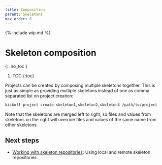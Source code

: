```yaml
---
title: Composition
parent: Skeletons
nav_order: 6
---
```


{% include wip.md %}

# Skeleton composition
{: .no_toc }

1. TOC
{:toc}

Projects can be created by composing multiple skeletons together. This is just
as simple as providing multiple skeletons instead of one as comma separated
list on project creation:

```bash
kickoff project create skeleton1,skeleton2,skeleton3 /path/to/project
```

Note that the skeletons are merged left to right, so files and values from
skeletons on the right will override files and values of the same name from
other skeletons.

## Next steps

* [Working with skeleton repositories](/repositories): Using local and remote
  skeleton repositories.
